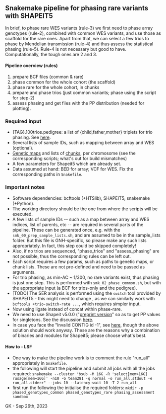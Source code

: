 ## Snakemake pipeline for phasing rare variants with SHAPEIT5

In brief, to phase rare WES variants (rule-3) we first need to phase array genotypes (rule-2), combined with common WES variants, and use those as scaffold for the rare ones. Apart from that, we can select a few trios to phase by Mendelian transmission (rule-4) and thus assess the statistical phasing (rule-5). Rule-4 is not necessary but good to have. Computationally, the tough ones are 2 and 3.
#### Pipeline overview (rules)
1. prepare BCF files (common & rare)
2. phase common for the whole cohort (the scaffold)
3. phase rare for the whole cohort, in chunks
4. prepare and phase trios (just common variants; phase using the script for step-2)
5. assess phasing and get files with the PP distribution (needed for plotting).

### Required input ###
* {TAG}.100trios.pedigree: a list of {child,father,mother} triplets for trio phasing. See [here](https://odelaneau.github.io/shapeit5/docs/documentation/phase_common/#usage2-phasing-related-samples).
* Several lists of sample IDs, such as mapping between array and WES (optional).
* [Genetic maps](https://github.com/odelaneau/shapeit5/tree/main/resources/maps/b38) and lists of [chunks](https://github.com/odelaneau/shapeit5/tree/main/resources/chunks/b38/4cM), per chromosome (see the corresponding scripts; what's out for build mismatches)
* A few parameters for Shapeit5 which are already set.
* Data assumed at hand: BED for array; VCF for WES. Fix the corresponding paths in `Snakefile`.

### Important notes ####
* Software dependencies: bcftools (+HTSlib), SHAPEIT5, snakemake (+Python).
* The working directory should be the one from where the scripts will be executed. 
* A few lists of sample IDs -- such as a map between array and WES indices, list of parents, etc -- are required in several parts of the pipeline. These can be generated once, e.g. with the `smk_00_prep_sample_lists.sh`, and are assumed to be in the sample_lists folder. But this file is GNH-specific, so please make any such lists appropriately. In fact, this step could be skipped completely!
* Also, if no trios are sequenced, "phase_trios" and "assess_phasing" are not possible, thus the corresponding rules can be left out.
* Each script requires a few params, such as paths to genetic maps, or chunk lists. These are not pre-defined and need to be passed as arguments.
* For trio phasing, as min-AC ~ 1/300, no rare variants exist, thus phasing is just one step. This is performed with `smk_02_phase_common.sh`, but with the appropriate input (a BCF for trios-only and the pedigree).
* [TODO] The SER analysis is performed using the `switch` tool provided by SHAPEIT5 - this might need to change , as we can similarly work with `bcftools +trio-switch-rate ...`, which requires simpler input.
* Now using ligate instead of concat within phase-rare.
* We need to use Shapeit v5.0.0 ("[preprint version](https://github.com/odelaneau/shapeit5/releases/tag/v1.0.0)" so as to get PP values for singletons. See the discussion [here](https://github.com/odelaneau/shapeit5/issues/56).
* In case you face the "Invalid CONTIG id -1", see [here](https://github.com/odelaneau/shapeit5/issues/34), though the above solution should work anyway. These are the reasons why a combination of binaries and modules for Shapeit5; please choose what's best.

#### How to - LSF ####
* One way to make the pipeline work is to comment the rule "run_all" appropriately in `Snakefile`.
* the following will start the pipeline and submit all jobs with all the jobs required:
`snakemake --cluster "bsub -M 16G -R 'select[mem>16G] rusage[mem=16G]' -n10 -G team281 -q normal -o run_all.stdout -e run_all.stderr" --jobs 10 --latency-wait 10 -T 2 run_all`
* first run the following the initialise the required folders:
`mkdir -p phased_genotypes_common phased_genotypes_rare phasing_assessment sandbox`

GK - Sep 26th, 2023
